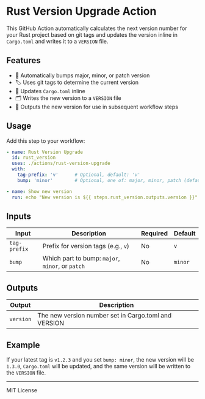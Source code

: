 # Rust Version Upgrade Action

This GitHub Action automatically calculates the next version number for your Rust project based on git tags and updates the version inline in `Cargo.toml` and writes it to a `VERSION` file.

## Features

- 🚀 Automatically bumps major, minor, or patch version
- 🏷️ Uses git tags to determine the current version
- 📝 Updates `Cargo.toml` inline
- 🗂️ Writes the new version to a `VERSION` file
- 🔧 Outputs the new version for use in subsequent workflow steps

## Usage

Add this step to your workflow:

```yaml
- name: Rust Version Upgrade
  id: rust_version
  uses: ./actions/rust-version-upgrade
  with:
    tag-prefix: 'v'      # Optional, default: 'v'
    bump: 'minor'        # Optional, one of: major, minor, patch (default: minor)

- name: Show new version
  run: echo "New version is ${{ steps.rust_version.outputs.version }}"
```

## Inputs

| Input        | Description                                      | Required | Default |
|--------------|--------------------------------------------------|----------|---------|
| `tag-prefix` | Prefix for version tags (e.g., `v`)              | No       | `v`     |
| `bump`       | Which part to bump: `major`, `minor`, or `patch` | No       | `minor` |

## Outputs

| Output   | Description                          |
|----------|--------------------------------------|
| `version`| The new version number set in Cargo.toml and VERSION |

## Example

If your latest tag is `v1.2.3` and you set `bump: minor`, the new version will be `1.3.0`, `Cargo.toml` will be updated, and the same version will be written to the `VERSION` file.

---

MIT License
